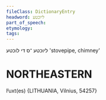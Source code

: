 ```yaml
---
fileClass: DictionaryEntry
headword: ליוכטע
part_of_speech: 
etymology: 
tags: 
---
```

ליוכטע
־ס
די
לוכטע
'stovepipe, chimney'

NORTHEASTERN
==============

lʲuxt(es) {LITHUANIA, Vilnius, 54257}
